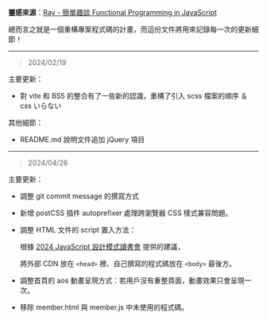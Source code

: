 **靈感來源**：[Ray - 簡單趣談 Functional Programming in JavaScript](https://israynotarray.com/javascript/20211219/3830068067/)

總而言之就是一個重構專案程式碼的計畫，而這份文件將用來記錄每一次的更新細節！

***

> 2024/02/19

主要更新：

+ 對 vite 和 BS5 的整合有了一些新的認識，重構了引入 scss 檔案的順序 ＆ css いらない

其他細節：

+ README.md 說明文件追加 jQuery 項目

---

> 2024/04/26

主要更新：

+ 調整 git commit message 的撰寫方式

+ 新增 postCSS 插件 autoprefixer 處理跨瀏覽器 CSS 樣式兼容問題。

+ 調整 HTML 文件的 script 置入方法：

  根據 [2024 JavaScript 設計模式讀書會](https://hackmd.io/@5PM91gxyT5e7zJTwXEfaxw/javasrcipt-pattern/%2FdupTIiQSRiOo8AZ8lhIcow) 提供的建議，

  將外部 CDN 放在 `<head>` 裡、自己撰寫的程式碼放在 `<body>` 最後方。

+ 調整首頁的 aos 動畫呈現方式：若用戶沒有重整頁面，動畫效果只會呈現一次。

+ 移除 member.html 與 member.js 中未使用的程式碼。